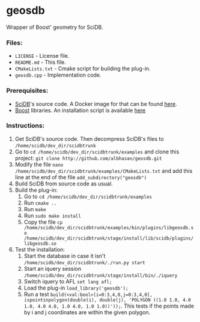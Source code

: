 geosdb
======

Wrapper of Boost' geometry for SciDB.


<h3>Files:</h3>
<ul>
	<li><code>LICENSE</code> - License file.</li>
	<li><code>README.md</code> - This file.</li>
	<li><code>CMakeLists.txt</code> - Cmake script for building the plug-in.</li>
	<li><code>geosdb.cpp</code> - Implementation code.</li>
</ul>

<h3>Prerequisites:</h3>
<ul>
	<li><a href="http://www.scidb.org/">SciDB</a>'s source code. A Docker image for that can be found <a href="http://github.com/albhasan/docker_scidb">here</a>.</li>
	<li><a href="http://www.boost.org/">Boost</a> libraries. An installation script is available <a href="http://github.com/albhasan/amazonGreenUp2005/blob/master/installBoost_1570.sh">here</a></li>
</ul>



<h3>Instructions:</h3>
<ol>
	<li>Get SciDB's source code. Then decompress SciDB's files to <code>/home/scidb/dev_dir/scidbtrunk</code></li>
	<li>Go to <code>cd /home/scidb/dev_dir/scidbtrunk/examples</code> and clone this project: <code>git clone http://github.com/albhasan/geosdb.git</code></li>
	<li>Modify the file <code>nano /home/scidb/dev_dir/scidbtrunk/examples/CMakeLists.txt</code> and add this line at the end of the file <code>add_subdirectory("geosdb")</code></li>
	<li>Build SciDB from source code as usual.</li>
	<li>Build the plug-in:
		<ol>
			<li>Go to <code>cd /home/scidb/dev_dir/scidbtrunk/examples</code></li>
			<li>Run <code>cmake ..</code></li>
			<li>Run <code>make</code></li>
			<li>Run <code>sudo make install</code></li>
			<li>Copy the file <code>cp /home/scidb/dev_dir/scidbtrunk/examples/bin/plugins/libgeosdb.so /home/scidb/dev_dir/scidbtrunk/stage/install/lib/scidb/plugins/libgeosdb.so</code></li>
		</ol>
	</li>
	<li>Test the installation:
		<ol>
			<li>Start the database in case it isn't <code>/home/scidb/dev_dir/scidbtrunk/./run.py start</code></li>
			<li>Start an iquery session <code>/home/scidb/dev_dir/scidbtrunk/stage/install/bin/./iquery</code></li>
			<li>Switch iquery to AFL <code>set lang afl;</code></li>
			<li>Load the plug-in <code>load_library('geosdb');</code></li>
			<li>Run a test <code>build(&lt;val:bool&gt;[i=0:3,4,0,j=0:3,4,0], ispointinpolygon(double(i), double(j), 'POLYGON ((1.0 1.0, 4.0 1.0, 4.0 4.0, 1.0 4.0, 1.0 1.0))'));</code>. This tests if the points made by i and j coordinates are within the given polygon.</li>
		</ol>	
	</li>

</ol>



